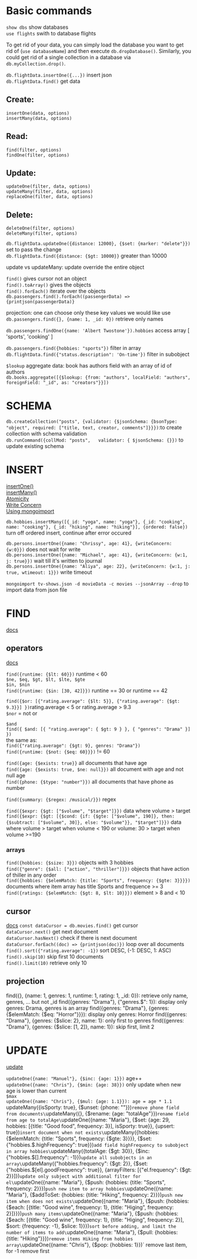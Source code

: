 # Basic commands

`show dbs` show databases\
`use flights` swith to database flights

To get rid of your data, you can simply load the database you want to get rid of (`use databaseName`) and then execute `db.dropDatabase()`.
Similarly, you could get rid of a single collection in a database via `db.myCollection.drop()`.

`db.flightData.insertOne({...})` insert json\
`db.flightData.find()` get data

## Create:
`insertOne(data, options)`\
`insertMany(data, options)`

## Read:
`find(filter, options)`\
`findOne(filter, options)`

## Update:
`updateOne(filter, data, options)`\
`updateMany(filter, data, options)`\
`replaceOne(filter, data, options)`

## Delete:
`deleteOne(filter, options)`\
`deleteMany(filter, options)`


`db.flightData.updateOne({distance: 12000}, {$set: {marker: "delete"}})` set to pass the change\
`db.flightData.find({distance: {$gt: 10000}}` greater than 10000

update vs updateMany: update override the entire object

`find()` gives cursor not an object\
`find().toArray()` gives the objects\
`find().forEach()` iterate over the objects\
`db.passengers.find().forEach((passengerData) => {printjson(passengerData)}`

projection: one can choose only these key values we would like use\
`db.passengers.find({}, {name: 1, _id: 0})` retrieve only names

`db.passengers.findOne({name: 'Albert Twostone'}).hobbies` access array
[ 'sports', 'cooking' ]

`db.passengers.find({hobbies: "sports"})` filter in array\
`db.flightData.find({"status.description": 'On-time'})` filter in subobject



`$lookup` aggregate data: book has authors field with an array of id of authors\
`db.books.aggregate([{$lookup: {from: "authors", localField: "authors", foreignField: "_id", as: "creators"}}])`

# SCHEMA
`db.createCollection("posts", {validator: {$jsonSchema: {bsonType: "object", required: ["title, text, creator, comments"]}}})`:to create collection with schema validation\
`db.runCommand({collMod: "posts",   validator: { $jsonSchema: {}})` to update existing schema


# INSERT
[insertOne()](https://docs.mongodb.com/manual/reference/method/db.collection.insertOne/)\
[insertMany()](https://docs.mongodb.com/manual/reference/method/db.collection.insertMany/)\
[Atomicity](https://docs.mongodb.com/manual/core/write-operations-atomicity/#atomicity)\
[Write Concern](https://docs.mongodb.com/manual/reference/write-concern/)\
[Using mongoimport](https://docs.mongodb.com/manual/reference/program/mongoimport/index.html)


`db.hobbies.insertMany([{_id: "yoga", name: "yoga"}, {_id: "cooking", name: "cooking"}, {_id: "hiking", name: "hiking"}], {ordered: false})` turn off ordered insert, continue after error occured

`db.persons.insertOne({name: "Chrissy", age: 41}, {writeConcern: {w:0}})` does not wait for  write\
`db.persons.insertOne({name: "Michael", age: 41}, {writeConcern: {w:1, j: true}})` wait till it's written to journal\
`db.persons.insertOne({name: "Aliya", age: 22}, {writeConcern: {w:1, j: true, wtimeout: 1}})` write timeout

`mongoimport tv-shows.json -d movieData -c movies --jsonArray --drop` to import data from json file


# FIND
[docs](https://docs.mongodb.com/manual/reference/method/db.collection.find/)

## operators
[docs](https://docs.mongodb.com/manual/reference/operator/query/)

`find({runtime: {$lt: 60}})` runtime < 60\
`$ne, $eq, $gt, $lt, $lte, $gte`\
`$in, $nin`\
`find({runtime: {$in: [30, 42]}})` runtine == 30 or runtime == 42

`find({$or: [{"rating.average": {$lt: 5}}, {"rating.average": {$gt: 9.3}}] })`rating.average < 5 or rating.average > 9.3\
`$nor` = not or

`$and`\
`find({ $and: [{ "rating.average": { $gt: 9 } }, { "genres": "Drama" }] })`\
the same as:\
`find({"rating.average": {$gt: 9}, genres: "Drama"})`\
`find({runtime: {$not: {$eq: 60}}})` != 60


`find({age: {$exists: true}}` all documents that have age\
`find({age: {$exists: true, $ne: null}})` all document with age and not null age\
`find({phone: {$type: "number"}})` all documents that have phone as number


`find({summary: {$regex: /musical/}})` regex

`find({$expr: {$gt: ["$volume", "$target"]}})` data where volume > target\
`find({$expr: {$gt: [{$cond: {if: {$gte: ["$volume", 190]}, then: {$subtract: ["$volume", 30]}, else: "$volume"}}, "$target"]}})` data where volume > target when volume < 190 or volume: 30 > target when volume >=190
        
### arrays
`find({hobbies: {$size: 3}})` objects with 3 hobbies\
`find({"genre": {$all: ["action", "thriller"]}})` objects that have action of thiller in any order\
`find({hobbies: {$elemMatch: {title: "Sports", frequency: {$gte: 3}}}})` documents where item array has title Sports and frequence >= 3\
`find({ratings: {$elemMatch: {$gt: 8, $lt: 10}}})` element > 8 and < 10

## cursor
[docs](https://docs.mongodb.com/manual/tutorial/iterate-a-cursor/)
`const dataCursor = db.movies.find()` get cursor\
`dataCursor.next()` get next document\
`dataCursor.hasNext()` check if there is next document\
`dataCursor.forEach((doc) => {printjson(doc)})` loop over all documents\
`find().sort({"rating.average": -1})` sort DESC, (-1: DESC, 1: ASC)\
`find().skip(10)` skip first 10 documents\
`find().limit(10)` retrieve only 10

## projection
find({}, {name: 1, genres: 1, runtime: 1, rating: 1, _id: 0}): retrieve only name, genres, ... but not _id
find({genres: "Drama"}, {"genres.$": 1}): display only genres: Drama, genres is an array
find({genres: "Drama"}, {genres: {$elemMatch: {$eq: "Horror"}}}): display only genres: Horror
find({genres: "Drama"}, {genres: {$slice: 2}, name: 1}: only first to genres
find({genres: "Drama"}, {genres: {$slice: [1, 2]}, name: 1}): skip first, limit 2


# UPDATE
[update](https://docs.mongodb.com/manual/tutorial/update-documents/)
    
`updateOne({name: "Manuel"}, {$inc: {age: 1}})` age++\
`updateOne({name: "Chris"}, {$min: {age: 38}})` only update when new age is lower than current\
`$max`\
`updateOne({name: "Chris"}, {$mul: {age: 1.1}}): age = age * 1.1
`updateMany({isSporty: true}, {$unset: {phone: ""}})` remove phone field from documents\
`updateMany({}, {$rename: {age: "totalAge"}})` rename field from age to totalAge\
`updateOne({name: "Maria"}, {$set: {age: 29, hobbies: [{title: "Good food", frequency: 3}], isSporty: true}}, {upsert: true})` insert document when not exists\
`updateMany({hobbies: {$elemMatch: {title: "Sports", frequency: {$gte: 3}}}}, {$set: {"hobbies.$.highFrequency": true}})` add field highFrequency to subobject in array hobbies\
`updateMany({totalAge: {$gt: 30}}, {$inc: {"hobbies.$[].frequency": -1}})` update all subobjects in an array\
`updateMany({"hobbies.frequency": {$gt: 2}}, {$set: {"hobbies.$[el].goodFrequency": true}}, {arrayFilters: [{"el.frequency": {$gt: 2}}]})` update only subject with additional filter for el\
`updateOne({name: "Maria"}, {$push: {hobbies: {title: "Sports", frequency: 2}}})` push new item to array hobbies\
`updateOne({name: "Maria"}, {$addToSet: {hobbies: {title: "Hiking", frequency: 2}}})` push new item when does not exists\
`updateOne({name: "Maria"}, {$push: {hobbies: {$each: [{title: "Good wine", frequency: 1}, {title: "Higing", frequency: 2}]}}})` push many items\
`updateOne({name: "Maria"}, {$push: {hobbies: {$each: [{title: "Good wine", frequency: 1}, {title: "Higing", frequency: 2}], $sort: {frequency: -1}, $slice: 1}}})` sort before adding, and limit the number of items to add\
`updateOne({name: "Maria"}, {$pull: {hobbies: {title: "Hiking"}}})` remove items Hiking from hobbies array\
`updateOne({name: "Chris"}, {$pop: {hobbies: 1}})` remove last item, for -1 remove first


